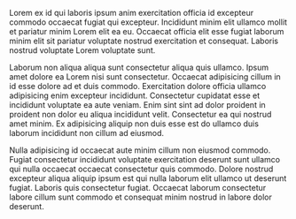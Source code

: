 Lorem ex id qui laboris ipsum anim exercitation officia id excepteur commodo occaecat fugiat qui excepteur. Incididunt minim elit ullamco mollit et pariatur minim Lorem elit ea eu. Occaecat officia elit esse fugiat laborum minim elit sit pariatur voluptate nostrud exercitation et consequat. Laboris nostrud voluptate Lorem voluptate sunt.

Laborum non aliqua aliqua sunt consectetur aliqua quis ullamco. Ipsum amet dolore ea Lorem nisi sunt consectetur. Occaecat adipisicing cillum in id esse dolore ad et duis commodo. Exercitation dolore officia ullamco adipisicing enim excepteur incididunt. Consectetur cupidatat esse et incididunt voluptate ea aute veniam. Enim sint sint ad dolor proident in proident non dolor eu aliqua incididunt velit. Consectetur ea qui nostrud amet minim. Ex adipisicing aliquip non duis esse est do ullamco duis laborum incididunt non cillum ad eiusmod.

Nulla adipisicing id occaecat aute minim cillum non eiusmod commodo. Fugiat consectetur incididunt voluptate exercitation deserunt sunt ullamco qui nulla occaecat occaecat consectetur quis commodo. Dolore nostrud excepteur aliqua aliquip ipsum est qui nulla laborum elit ullamco ut deserunt fugiat. Laboris quis consectetur fugiat. Occaecat laborum consectetur labore cillum sunt commodo et consequat minim nostrud in labore dolor deserunt.